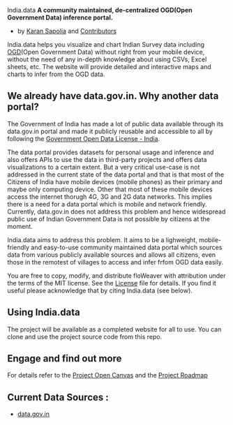 India.data
**A community maintained, de-centralized OGD(Open Government Data) inference portal.**
- by [Karan Sapolia](https://karansapolia.github.io) and [Contributors]()


India.data helps you visualize and chart Indian Survey data including [OGD](https://data.gov.in)(Open Government Data) without right from your mobile device, without the need of any in-depth knowledge about using CSVs, Excel sheets, etc. The website will provide detailed and interactive maps and charts to infer from the OGD data.

## We already have data.gov.in. Why another data portal?
The Government of India has made a lot of public data available through its data.gov.in portal and made it publicly reusable and accessible to all by following the [Government Open Data License - India](https://data.gov.in/government-open-data-license-india). 

The data portal provides datasets for personal usage and inference and also offers APIs to use the data in third-party projects and offers data visualizations to a certain extent. But a very critical use-case is not addressed in the current state of the data portal and that is that most of the Citizens of India have mobile devices (mobile phones) as their primary and maybe only computing device. Other that most of these mobile devices access the internet thorugh 4G, 3G and 2G data networks. This implies there is a need for a data portal which is mobile and network friendly. Currently, data.gov.in does not address this problem and hence widespread public use of Indian Government Data is not possible by citizens at the moment.

India.data aims to address this problem. It aims to be a lighweight, mobile-friendly and easy-to-use community maintained data portal which sources data from various publicly available sources and allows all citizens, even those in the remotest of villages to access and infer frfom OGD data easily.

You are free to copy, modify, and distribute floWeaver with attribution under the terms of the MIT license. See the [License]() file
for details. If you find it useful please acknowledge that by citing India.data 
(see below).

## Using India.data
The project will be available as a completed website for all to use. You can clone and use the project source code from this repo.

## Engage and find out more


For details refer to the [Project Open Canvas](https://docs.google.com/presentation/d/1VW1mZcP9nKQVwNfgyFIiw2fk8GWuK8TKlp9soRZB-Qo/edit#slide=id.p) and the [Project Roadmap](https://github.com/karansapolia/India.data/projects/1)

## Current Data Sources :
+ [data.gov.in](https://data.gov.in)
